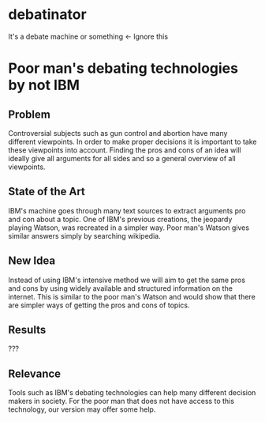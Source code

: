 # debatinator
It's a debate machine or something <- Ignore this

# Poor man's debating technologies by not IBM

## Problem
Controversial subjects such as gun control and abortion have many different viewpoints.
In order to make proper decisions it is important to take these viewpoints into account.
Finding the pros and cons of an idea will ideally give all arguments for all sides and so a general overview of all viewpoints.

## State of the Art
IBM's machine goes through many text sources to extract arguments pro and con about a topic.
One of IBM's previous creations, the jeopardy playing Watson, was recreated in a simpler way.
Poor man's Watson gives similar answers simply by searching wikipedia.

## New Idea
Instead of using IBM's intensive method we will aim to get the same pros and cons by using widely available and structured information on the internet.
This is similar to the poor man's Watson and would show that there are simpler ways of getting the pros and cons of topics.

## Results
???

## Relevance
Tools such as IBM's debating technologies can help many different decision makers in society.
For the poor man that does not have access to this technology, our version may offer some help.
